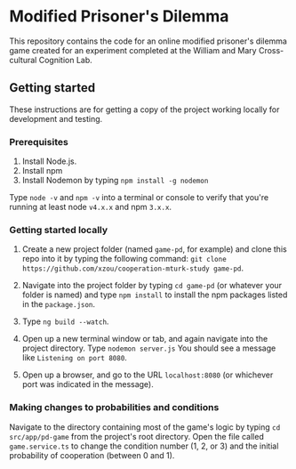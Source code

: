 # Modified Prisoner's Dilemma 
This repository contains the code for an online modified prisoner's dilemma game created 
for an experiment completed at the William and Mary Cross-cultural Cognition Lab. 

## Getting started
These instructions are for getting a copy of the project working locally for
development and testing. 

### Prerequisites
1. Install Node.js. 
2. Install npm
3. Install Nodemon by typing `npm install -g nodemon`

Type `node -v` and `npm -v` into a terminal or console to verify that you're running at least
node `v4.x.x` and npm `3.x.x`.

### Getting started locally
1. Create a new project folder (named `game-pd`, for example) and clone this repo into it by typing the following command:
```git clone https://github.com/xzou/cooperation-mturk-study game-pd```.

2. Navigate into the project folder by typing `cd game-pd` (or whatever your folder is named) and type `npm install` 
to install the npm packages listed in the `package.json`.

3. Type `ng build --watch`.

4. Open up a new terminal window or tab, and again navigate into the project directory. Type `nodemon server.js`
You should see a message like `Listening on port 8080`. 

5. Open up a browser, and go to the URL `localhost:8080` (or whichever port was indicated in the message). 

### Making changes to probabilities and conditions
Navigate to the directory containing most of the game's logic by typing `cd src/app/pd-game` from the project's root directory. 
Open the file called `game.service.ts` to change the condition number (1, 2, or 3) and the initial probability of
cooperation (between 0 and 1).  

